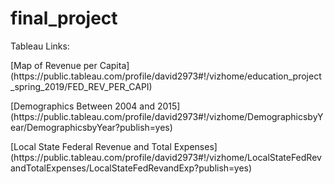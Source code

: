 # final_project
Tableau Links:

<p>[Map of Revenue per Capita](https://public.tableau.com/profile/david2973#!/vizhome/education_project_spring_2019/FED_REV_PER_CAPI)<p>
<p>[Demographics Between 2004 and 2015](https://public.tableau.com/profile/david2973#!/vizhome/DemographicsbyYear/DemographicsbyYear?publish=yes)<p>
<p>[Local State Federal Revenue and Total Expenses](https://public.tableau.com/profile/david2973#!/vizhome/LocalStateFedRevandTotalExpenses/LocalStateFedRevandExp?publish=yes)<p>
  
